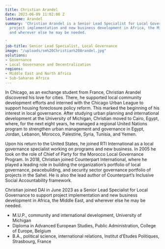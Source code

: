 ```yaml
---
title: Christian Arandel
date: 2023-06-09 11:02:00 Z
lastname: Arandel
summary: 'Christian Arandel is a Senior Lead Specialist for Local Governance and supports
  project implementation and new business development in Africa, the Middle East,
  and wherever else he may be needed.

'
job-title: Senior Lead Specialist, Local Governance
image: "/uploads/sm%20Christian%20Arandel.jpg"
solutions:
- Governance
- Local Governance and Decentralization
regions:
- Middle East and North Africa
- Sub-Saharan Africa
---
```


In Chicago, as an exchange student from France, Christian Arandel discovered his love for cities. There, he supported local community development efforts and interned with the Chicago Urban League to support housing foreclosure policy reform. This marked the beginning of his interest in local governance. After studying urban planning and international development at the University of Michigan, Christian moved to Cairo, Egypt, where, for the next eight years, he managed a regional United Nations program to strengthen urban management and governance in Egypt, Jordan, Lebanon, Morocco, Palestine, Syria, Tunisia, and Yemen.  

Upon his return to the United States, he joined RTI International as a local governance specialist working on programs and new business. In 2005 he took on the role of Chief of Party for the Morocco Local Governance Program. In 2018, Christian joined Counterpart International, where he played a leading role in building the organization’s portfolio of local governance, peacebuilding, and security sector governance portfolio of projects in the Sahel. He is also the lead author of Counterpart’s Inclusive Social Accountability framework.

Christian joined DAI in June 2023 as a Senior Lead Specialist for Local Governance to support project implementation and new business development in Africa, the Middle East, and wherever else he may be needed.

* M.U.P., community and international development, University of Michigan
* Diploma in Advanced European Studies, Public Administration, College of Europe, Belgium
* B.A., political science, international relations, Institut d’Etudes Politiques, Strasbourg, France  